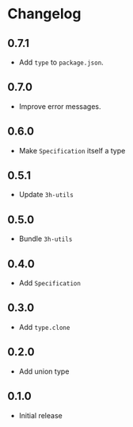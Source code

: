 # Changelog

## 0.7.1

- Add `type` to `package.json`.

## 0.7.0

- Improve error messages.

## 0.6.0

- Make `Specification` itself a type

## 0.5.1

- Update `3h-utils`

## 0.5.0

- Bundle `3h-utils`

## 0.4.0

- Add `Specification`

## 0.3.0

- Add `type.clone`

## 0.2.0

- Add union type

## 0.1.0

- Initial release
